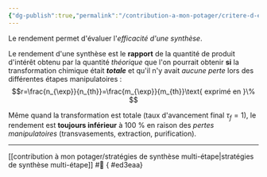 ```yaml
---
{"dg-publish":true,"permalink":"/contribution-a-mon-potager/critere-d-evaluation-du-rendement-d-une-synthese/"}
---
```


Le rendement permet d'évaluer l'*efficacité d'une synthèse*.

Le rendement d'une synthèse est le **rapport** de la quantité de produit d'intérêt obtenu par la quantité *théorique* que l'on pourrait obtenir **si** la transformation chimique était ***totale*** et qu'il n'y avait *aucune perte* lors des différentes étapes manipulatoires : $$r=\frac{n_{\exp}}{n_{th}}=\frac{m_{\exp}}{m_{th}}\text{ exprimé en }\%
$$

Même quand la transformation est totale (taux d'avancement final  $\tau_{f}=1$), le rendement est **toujours inférieur** à 100 % en raison des *pertes manipulatoires* (transvasements, extraction, purification).

---
[[contribution à mon potager/stratégies de synthèse multi-étape\|stratégies de synthèse multi-étape]] #🌲 
{ #ed3eaa}

